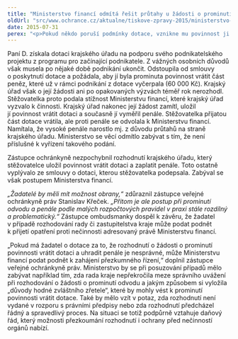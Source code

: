 ```yaml
---
title: "Ministerstvo financí odmítá řešit průtahy u žádosti o prominutí vrátit dotace"
oldUrl: "src/www.ochrance.cz/aktualne/tiskove-zpravy-2015/ministerstvo-financi-odmita-resit-prutahy-u-zadosti-o-prominuti-vratit-dotace"
date: 2015-07-31
perex: "<p>Pokud někdo poruší podmínky dotace, vznikne mu povinnost ji vrátit a zaplatit penále, v souladu se smlouvou o poskytnutí dotace. I v takovém případě by však měl mít možnost obrany. Ministerstvo financí by se při posuzování případů mělo zabývat například tím, zda rada kraje nepřekročila meze správního uvážení při rozhodování o žádosti o prominutí odvodu, jakým způsobem si vyložila „důvody hodné zvláštního zřetele“, které by mohly vést k prominutí povinnosti vrátit dotace apod.</p>"
---
```


<!-- imported from the old website -->

<p>Paní D. získala dotaci krajského úřadu na podporu svého podnikatelského projektu z programu pro začínající podnikatele. Z vážných osobních důvodů však musela po nějaké době podnikání ukončit. Odstoupila od smlouvy o poskytnutí dotace a požádala, aby jí byla prominuta povinnost vrátit část peněz, které už v rámci podnikání z dotace vyčerpala (60 000 Kč). Krajský úřad však o její žádosti ani po opakovaných výzvách téměř rok nerozhodl. Stěžovatelka proto podala stížnost Ministerstvu financí, které krajský úřad vyzvalo k činnosti. Krajský úřad nakonec její žádost zamítl, uložil jí povinnost vrátit dotaci a současně jí vyměřil penále. Stěžovatelka přijatou část dotace vrátila, ale proti penále se odvolala k Ministerstvu financí. Namítala, že vysoké penále narostlo mj. z důvodu průtahů na straně krajského úřadu. Ministerstvo se věcí odmítlo zabývat s tím, že není příslušné k vyřízení takového podání.</p><p>Zástupce ochránkyně nezpochybnil rozhodnutí krajského úřadu, který stěžovatelce uložil povinnost vrátit dotaci a zaplatit penále. Toto ostatně vyplývalo ze smlouvy o dotaci, kterou stěžovatelka podepsala. Zabýval se však postupem Ministerstva financí.</p><p><em>„Žadatelé by měli mít možnost obrany,“</em> zdůraznil zástupce veřejné ochránkyně práv Stanislav Křeček. <em>„Přitom je ale postup při prominutí odvodu a penále podle malých rozpočtových pravidel v praxi stále rozdílný a problematický.“</em> Zástupce ombudsmanky dospěl k závěru, že žadatel v případě rozhodování rady či zastupitelstva kraje může podat podnět k přijetí opatření proti nečinnosti adresovaný právě Ministerstvu financí. </p><p>„Pokud má žadatel o dotace za to, že rozhodnutí o žádosti o prominutí povinnosti vrátit dotaci a uhradit penále je nesprávné, může Ministerstvu financí podat podnět k zahájení přezkumného řízení,“ doplnil zástupce veřejné ochránkyně práv. Ministerstvo by se při posuzování případů mělo zabývat například tím, zda rada kraje nepřekročila meze správního uvážení při rozhodování o žádosti o prominutí odvodu a jakým způsobem si vyložila „důvody hodné zvláštního zřetele“, které by mohly vést k prominutí povinnosti vrátit dotace. Také by mělo vzít v potaz, zda rozhodnutí není vydané v rozporu s právními předpisy nebo zda rozhodnutí předcházel řádný a spravedlivý proces. Na situaci se totiž podpůrně vztahuje daňový řád, který možnosti přezkoumání rozhodnutí i ochrany před <a name="_GoBack"></a>nečinností orgánů nabízí.</p>
